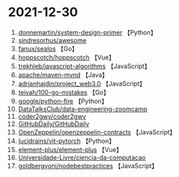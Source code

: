 # 2021-12-30

1. [donnemartin/system-design-primer](https://github.com/donnemartin/system-design-primer) 【Python】
2. [sindresorhus/awesome](https://github.com/sindresorhus/awesome) 
3. [fanux/sealos](https://github.com/fanux/sealos) 【Go】
4. [hoppscotch/hoppscotch](https://github.com/hoppscotch/hoppscotch) 【Vue】
5. [trekhleb/javascript-algorithms](https://github.com/trekhleb/javascript-algorithms) 【JavaScript】
6. [apache/maven-mvnd](https://github.com/apache/maven-mvnd) 【Java】
7. [adrianhajdin/project_web3.0](https://github.com/adrianhajdin/project_web3.0) 【JavaScript】
8. [teivah/100-go-mistakes](https://github.com/teivah/100-go-mistakes) 【Go】
9. [google/python-fire](https://github.com/google/python-fire) 【Python】
10. [DataTalksClub/data-engineering-zoomcamp](https://github.com/DataTalksClub/data-engineering-zoomcamp) 
11. [coder2gwy/coder2gwy](https://github.com/coder2gwy/coder2gwy) 
12. [GitHubDaily/GitHubDaily](https://github.com/GitHubDaily/GitHubDaily) 
13. [OpenZeppelin/openzeppelin-contracts](https://github.com/OpenZeppelin/openzeppelin-contracts) 【JavaScript】
14. [lucidrains/vit-pytorch](https://github.com/lucidrains/vit-pytorch) 【Python】
15. [element-plus/element-plus](https://github.com/element-plus/element-plus) 【Vue】
16. [Universidade-Livre/ciencia-da-computacao](https://github.com/Universidade-Livre/ciencia-da-computacao) 
17. [goldbergyoni/nodebestpractices](https://github.com/goldbergyoni/nodebestpractices) 【JavaScript】

